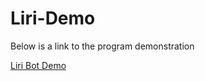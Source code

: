 # Liri-Demo

Below is a link to the program demonstration

[Liri Bot Demo](https://drive.google.com/file/d/1lV8CxvwBJyhSlpUpPryX9VcIJk0A85T7/view)